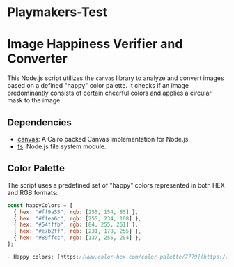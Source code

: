 # Playmakers-Test

# Image Happiness Verifier and Converter

This Node.js script utilizes the `canvas` library to analyze and convert images based on a defined "happy" color palette. It checks if an image predominantly consists of certain cheerful colors and applies a circular mask to the image.

## Dependencies

- [canvas](https://www.npmjs.com/package/canvas): A Cairo backed Canvas implementation for Node.js.
- [fs](https://nodejs.org/api/fs.html): Node.js file system module.

## Color Palette

The script uses a predefined set of "happy" colors represented in both HEX and RGB formats:

```javascript
const happyColors = [
  { hex: "#ff9a55", rgb: [255, 154, 85] },
  { hex: "#ffea6c", rgb: [255, 234, 108] },
  { hex: "#54fffb", rgb: [84, 255, 251] },
  { hex: "#e7b2ff", rgb: [231, 178, 255] },
  { hex: "#89ffcc", rgb: [137, 255, 204] },
];

- Happy colors: [https://www.color-hex.com/color-palette/7779](https://www.color-hex.com/color-palette/7779)
